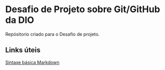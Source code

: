 # Desafio de Projeto sobre Git/GitHub da DIO
Repósitorio criado para o Desafio de projeto.

## Links úteis
[Sintaxe básica Markdown](https://www.markdownguide.org/basic-syntax/)
